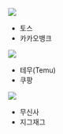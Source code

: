 ![](https://i.imgur.com/tTj9e63.png)

- 토스
- 카카오뱅크



![](https://i.imgur.com/zjZQqHk.png)

- 테무(Temu)
- 쿠팡



![](https://i.imgur.com/Lsju7uP.png)

- 무신사
- 지그재그